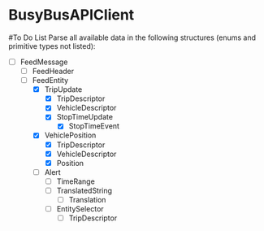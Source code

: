 # BusyBusAPIClient

#To Do List
Parse all available data in the following structures (enums and primitive types not listed):
- [ ] FeedMessage
  - [ ] FeedHeader
  - [ ] FeedEntity
    - [x] TripUpdate
      - [x] TripDescriptor
      - [x] VehicleDescriptor
      - [x] StopTimeUpdate
        - [x] StopTimeEvent
    - [x] VehiclePosition
      - [x] TripDescriptor
      - [x] VehicleDescriptor
      - [x] Position
    - [ ] Alert
      - [ ] TimeRange
      - [ ] TranslatedString
        - [ ] Translation
      - [ ] EntitySelector
        - [ ] TripDescriptor
